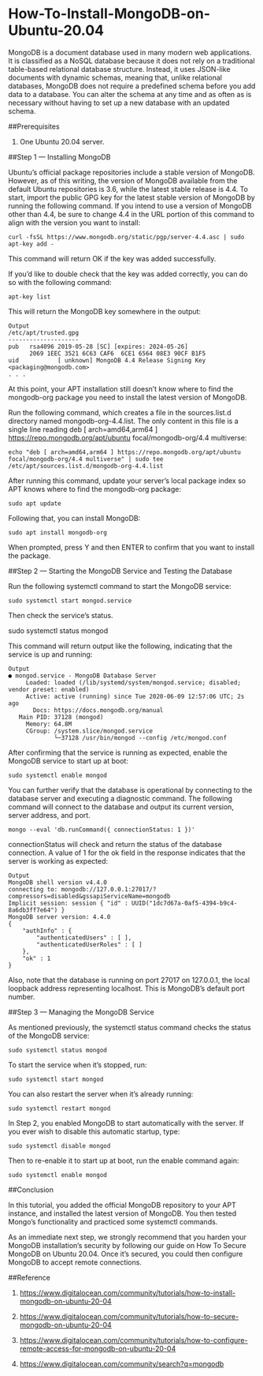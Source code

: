 # How-To-Install-MongoDB-on-Ubuntu-20.04

MongoDB is a document database used in many modern web applications. It is classified as a NoSQL database because it does not rely on a traditional table-based relational database structure.
Instead, it uses JSON-like documents with dynamic schemas, meaning that, unlike relational databases, MongoDB does not require a predefined schema before you add data to a database. You can alter the schema at any time and as often as is necessary without having to set up a new database with an updated schema.

##Prerequisites

1. One Ubuntu 20.04 server.

##Step 1 — Installing MongoDB

Ubuntu’s official package repositories include a stable version of MongoDB. However, as of this writing, the version of MongoDB available from the default Ubuntu repositories is 3.6, while the latest stable release is 4.4.
To start, import the public GPG key for the latest stable version of MongoDB by running the following command. If you intend to use a version of MongoDB other than 4.4, be sure to change 4.4 in the URL portion of this command to align with the version you want to install:

   ```
   curl -fsSL https://www.mongodb.org/static/pgp/server-4.4.asc | sudo apt-key add -
   ```

This command will return OK if the key was added successfully.

If you’d like to double check that the key was added correctly, you can do so with the following command:
   ```
   apt-key list  
   ```

This will return the MongoDB key somewhere in the output:
   ```
   Output
   /etc/apt/trusted.gpg
   --------------------
   pub   rsa4096 2019-05-28 [SC] [expires: 2024-05-26]
         2069 1EEC 3521 6C63 CAF6  6CE1 6564 08E3 90CF B1F5
   uid           [ unknown] MongoDB 4.4 Release Signing Key <packaging@mongodb.com>
   . . .
   ```

At this point, your APT installation still doesn’t know where to find the mongodb-org package you need to install the latest version of MongoDB.

Run the following command, which creates a file in the sources.list.d directory named mongodb-org-4.4.list. The only content in this file is a single line reading deb [ arch=amd64,arm64 ] https://repo.mongodb.org/apt/ubuntu focal/mongodb-org/4.4 multiverse:
   ```
   echo "deb [ arch=amd64,arm64 ] https://repo.mongodb.org/apt/ubuntu focal/mongodb-org/4.4 multiverse" | sudo tee /etc/apt/sources.list.d/mongodb-org-4.4.list
   ```

After running this command, update your server’s local package index so APT knows where to find the mongodb-org package:
   ```
sudo apt update
   ```
Following that, you can install MongoDB:
   ```
   sudo apt install mongodb-org
   ```

When prompted, press Y and then ENTER to confirm that you want to install the package.

##Step 2 — Starting the MongoDB Service and Testing the Database

Run the following systemctl command to start the MongoDB service:
   ```
   sudo systemctl start mongod.service
   ```
Then check the service’s status. 

sudo systemctl status mongod

This command will return output like the following, indicating that the service is up and running:
   ```
   Output
   ● mongod.service - MongoDB Database Server
        Loaded: loaded (/lib/systemd/system/mongod.service; disabled; vendor preset: enabled)
        Active: active (running) since Tue 2020-06-09 12:57:06 UTC; 2s ago
          Docs: https://docs.mongodb.org/manual
      Main PID: 37128 (mongod)
        Memory: 64.8M
        CGroup: /system.slice/mongod.service
                └─37128 /usr/bin/mongod --config /etc/mongod.conf
   ```

After confirming that the service is running as expected, enable the MongoDB service to start up at boot:
   ```
   sudo systemctl enable mongod
   ```

You can further verify that the database is operational by connecting to the database server and executing a diagnostic command. The following command will connect to the database and output its current version, server address, and port.
   ```
   mongo --eval 'db.runCommand({ connectionStatus: 1 })'
   ```

connectionStatus will check and return the status of the database connection. A value of 1 for the ok field in the response indicates that the server is working as expected:
   ```
   Output
   MongoDB shell version v4.4.0
   connecting to: mongodb://127.0.0.1:27017/?compressors=disabled&gssapiServiceName=mongodb
   Implicit session: session { "id" : UUID("1dc7d67a-0af5-4394-b9c4-8a6db3ff7e64") }
   MongoDB server version: 4.4.0
   {
   	   "authInfo" : {
   		   "authenticatedUsers" : [ ],
   		   "authenticatedUserRoles" : [ ]
   	   },
   	   "ok" : 1
   }
   ```

Also, note that the database is running on port 27017 on 127.0.0.1, the local loopback address representing localhost. This is MongoDB’s default port number.

##Step 3 — Managing the MongoDB Service

As mentioned previously, the systemctl status command checks the status of the MongoDB service:
   ```
   sudo systemctl status mongod
   ```
To start the service when it’s stopped, run:
   ```
   sudo systemctl start mongod
   ```

You can also restart the server when it’s already running:
   ```
   sudo systemctl restart mongod
   ```

In Step 2, you enabled MongoDB to start automatically with the server. If you ever wish to disable this automatic startup, type:
   ```
   sudo systemctl disable mongod
   ```

Then to re-enable it to start up at boot, run the enable command again:
   ```
   sudo systemctl enable mongod
   ```

##Conclusion

In this tutorial, you added the official MongoDB repository to your APT instance, and installed the latest version of MongoDB. You then tested Mongo’s functionality and practiced some systemctl commands.

As an immediate next step, we strongly recommend that you harden your MongoDB installation’s security by following our guide on How To Secure MongoDB on Ubuntu 20.04. Once it’s secured, you could then configure MongoDB to accept remote connections.

##Reference

1. https://www.digitalocean.com/community/tutorials/how-to-install-mongodb-on-ubuntu-20-04

2. https://www.digitalocean.com/community/tutorials/how-to-secure-mongodb-on-ubuntu-20-04

3. https://www.digitalocean.com/community/tutorials/how-to-configure-remote-access-for-mongodb-on-ubuntu-20-04

4. https://www.digitalocean.com/community/search?q=mongodb
